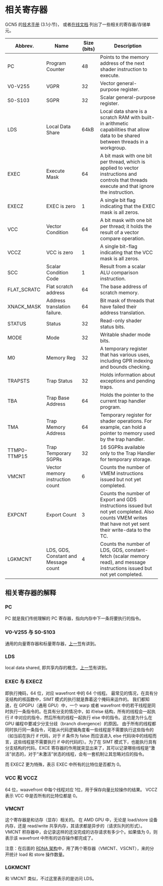 # 相关寄存器

GCN5 的[技术手册](https://developer.amd.com/wp-content/resources/Vega_7nm_Shader_ISA.pdf) (3.1小节)，
或者[在线文档](https://rocmdocs.amd.com/en/latest/GCN_ISA_Manuals/testdocbook.html#testdocbook) 列出了一些相关的寄存器/存储单元。

| Abbrev.      | Name                 | Size  (bits) | Description                       |
|--|--|--|--|
| PC           | Program Counter      | 48     | Points to the memory address of the next shader instruction to execute.|
| V0-V255      | VGPR                 | 32     | Vector general-purpose register.  |
| S0-S103      | SGPR                 | 32     | Scalar general-purpose register.  |
| LDS          | Local Data Share     | 64kB   | Local data share is a scratch RAM with built-in arithmetic capabilities that allow data to be shared between threads in a workgroup.|
| EXEC         | Execute Mask         | 64     | A bit mask with one bit per thread, which is applied to vector instructions and controls that threads execute and that ignore the instruction.           |
| EXECZ        | EXEC is zero         | 1      | A single bit flag indicating that the EXEC mask is all zeros.       |
| VCC          | Vector Condition     | 64     | A bit mask with one bit per thread; it holds the result of a vector compare operation.|
| VCCZ         | VCC is zero          | 1      | A single bit-flag indicating that the VCC mask is all zeros.        |
| SCC          | Scalar Condition Code| 1      | Result from a scalar ALU   comparison instruction.           |
| FLAT\_SCRATC | Flat scratch address | 64     | The base address of scratch memory.                           |
| XNACK\_MASK  | Address translation failure.  | 64     | Bit mask of threads that have failed their address translation. |
| STATUS       | Status               | 32     | Read-only shader status bits.     |
| MODE         | Mode                 | 32     | Writable shader mode bits.        |
| M0           | Memory Reg           | 32     | A temporary register that has  various uses, including GPR indexing and bounds checking.     |
| TRAPSTS      | Trap Status          | 32     | Holds information about exceptions and pending traps.     |
| TBA          | Trap Base Address    | 64     | Holds the pointer to the current  trap handler program.             |
| TMA          | Trap Memory Address  | 64     | Temporary register for shader operations. For example, can hold  a pointer to memory used by the trap handler.|
| TTMP0-TTMP15 | Trap Temporary SGPRs | 32     | 16 SGPRs available only to the Trap Handler for temporary storage.                          |
| VMCNT        | Vector memory instruction count       | 6      | Counts the number of VMEM  instructions issued but not yet  completed.                        |
| EXPCNT       | Export Count         | 3      | Counts the number of Export and  GDS instructions issued but not yet completed. Also counts VMEM  writes that have not yet sent  their write-data to the TC.       |
| LGKMCNT      | LDS, GDS, Constant and Message count | 4      | Counts the number of LDS, GDS, constant-fetch (scalar memory read), and message instructions  issued but not yet completed.     |

## 相关寄存器的解释

### PC
PC 就是我们传统理解的 PC 寄存器，指向内存中下一条将要执行的指令。

### V0-V255 与 S0-S103
通用的向量寄存器和标量寄存器，[上一节](../overview/AMD-7nm-isa)有讲到。

### LDS
local data shared, 即共享内存的概念。[上一节](../overview/AMD-7nm-isa)有讲到。

### EXEC 与 EXECZ
即执行掩码，64 位，对应 wavefront 中的 64 个线程。
最常见的情况，在具有分支结构的核函数中，SIMT 模式的执行就是靠着这个掩码来运作的。
我们都知道，在 GPGPU（通用 GPU）中，一个 warp 或者 wavefront 中的若干线程是同时执行一条指令的。在具有分支的情况中，如 if/else 结构，所有的线程会一起执行 if 中对应的指令，然后所有的线程一起执行 else 中的指令。这也是为什么在 GPU 编程中要减少分支分歧（branch divergence）的原因。
由于所有的线程都同时执行同一条指令，可能从代码逻辑角度看一些线程是不需要执行这些指令的（如当前在执行 if 代码，对于 if 条件为 false 而应该进入 else 代码块中的线程而言，这些线程是不需要执行 if 中的代码的）。为了在 SIMT 模式下，也能执行具有分支结构的代码，EXCE 寄存器的作用就突显出来了，其可以记录哪些线程是“激活”状态的，对于“未激活”状态的线程，会有一套机制让其忽略对应的指令。

而 EXECZ 更为特殊，表示 EXEC 中所有的比特位是否都为 0。

### VCC 和 VCCZ
64 位，waavefront 中每个线程对应 1位，用于保存向量比较操作的结果。
VCCZ 表示 VCC 中是否所有的比特位都是 0。

### VMCNT
这个寄存器是和访存（显存）相关的。
在 AMD GPU 中，无论是 load/store 设备内存，还是 read/write 共享内存，其请求都是异步的（请求队列的形式）。VMCNT 积存器中，会记录这样的还没完成的访存请求有多少个。如果值为 0，则表示该 wavefront 中所有的访存操作都完成了。


注意：在后面的 [RDNA 架构](https://gpuopen.com/wp-content/uploads/2019/08/RDNA_Architecture_public.pdf)中，用了两个寄存器（VMCNT、VSCNT），来的分开统计 load 和 store 操作数量。

### LGKMCNT
和 VMCNT 类似，不过这里表示的是访问 LDS。

